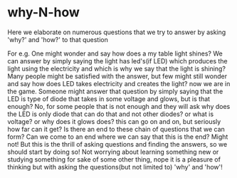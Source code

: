 # why-N-how
Here we elaborate on numerous questions that we try to answer by asking 'why?' and 'how?' to that question

For e.g. One might wonder and say how does a my table light shines? We can answer by simply saying the light has led's(if LED) which produces the light using the electricity and which is why we say that the light is shining? Many people might be satisfied with the answer, but few might still wonder and say how does LED takes electricity and creates the light? now we are in the game. Someone might answer that question by simply saying that the LED is type of diode that takes in some voltage and glows, but is that enough? No, for some people that is not enough and they will ask why does the LED is only diode that can do that and not other diodes? or what is voltage? or why does it glows does? this can go on and on, but seriously how far can it get? Is there an end to these chain of questions that we can form? Can we come to an end where we can say that this is the end? Might not! But this is the thrill of asking questions and finding the answers, so we should start by doing so! Not worrying about learning something new or studying something for sake of some other thing, nope it is a pleasure of thinking but with asking the questions(but not limited to) 'why' and 'how'!
